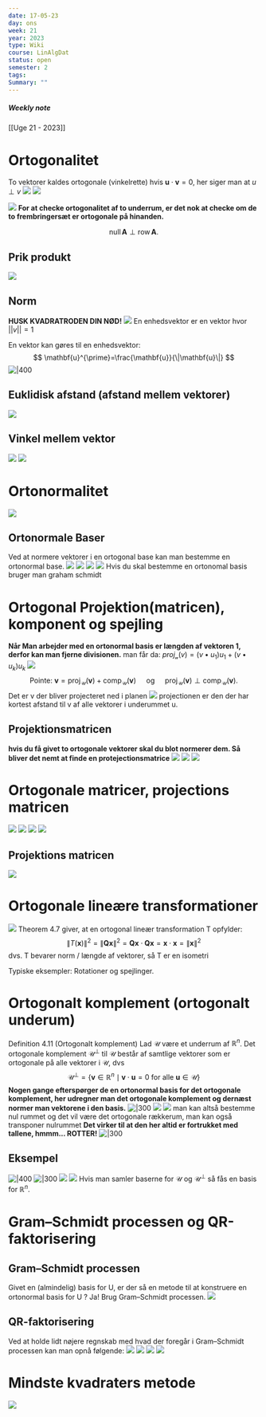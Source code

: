 ```yaml
---
date: 17-05-23
day: ons
week: 21
year: 2023
type: Wiki
course: LinAlgDat
status: open
semester: 2
tags:
Summary: ""
---
```

##### Weekly note
[[Uge 21 - 2023]]

# Ortogonalitet
To vektorer kaldes ortogonale  (vinkelrette) hvis $\mathbf{u} \cdot \mathbf{v}=0$, her siger man at $u \perp v$
![](https://i.imgur.com/onoi2a2.png)
![](https://i.imgur.com/pSu554M.png)

![](https://i.imgur.com/BGTAPI4.png)
**For at checke ortogonalitet af to underrum, er det nok at checke om de to frembringersæt er ortogonale på hinanden.**

$$
\operatorname{null} \mathbf{A} \perp \operatorname{row} \mathbf{A} \text {. }
$$
## Prik produkt
![](https://i.imgur.com/DGDi14m.png)
## Norm
**HUSK KVADRATRODEN DIN NØD!**
![](https://i.imgur.com/q39ArzK.png)
En enhedsvektor er en vektor hvor $||v||= 1$

En vektor kan gøres til en enhedsvektor:
$$
\mathbf{u}^{\prime}=\frac{\mathbf{u}}{\|\mathbf{u}\|}
$$
![|400](https://i.imgur.com/vvVyxgC.png)
## Euklidisk afstand (afstand mellem vektorer)
![](https://i.imgur.com/xHYNWpv.png)
## Vinkel mellem vektor
![](https://i.imgur.com/EXsCvq8.png)
![](https://i.imgur.com/wPfNl3V.png)

# Ortonormalitet
![](https://i.imgur.com/Uz7umvO.png)
## Ortonormale Baser
Ved at normere vektorer i en ortogonal base kan man bestemme en ortonormal base. 
![](https://i.imgur.com/UwkoJyx.png)
![](https://i.imgur.com/uHJkzln.png)
![](https://i.imgur.com/pPNOjej.png)
![](https://i.imgur.com/dooanW0.png)
Hvis du skal bestemme en ortonomal basis bruger man graham schmidt
# Ortogonal Projektion(matricen), komponent og spejling
**Når Man arbejder med en ortonormal basis er længden af vektoren 1, derfor kan man fjerne divisionen.** 
man får da:
$proj_\mathcal{u}(v)=(v \bullet u_{1})u_1+(v\bullet u_{k})u_k$
![](https://i.imgur.com/wSindBU.png)
$$
\text { Pointe: } \mathbf{v}=\operatorname{proj}_{\mathcal{U}}(\mathbf{v})+\operatorname{comp}_{\mathcal{U}}(\mathbf{v}) \quad \text { og } \quad \operatorname{proj}_{\mathcal{U}}(\mathbf{v}) \perp \operatorname{comp}_{\mathcal{U}}(\mathbf{v}) \text {. }
$$
Det er v der bliver projecteret ned i planen
![](https://i.imgur.com/e6Jc1LJ.png)
projectionen er den der har kortest afstand til v af alle vektorer i underummet u.
## Projektionsmatricen
**hvis du få givet to ortogonale vektorer skal du blot normerer dem. Så bliver det nemt at finde en protejectionsmatrice** 
![](https://i.imgur.com/uI4yyAZ.png)
![](https://i.imgur.com/hCpqOpx.png)
![](https://i.imgur.com/XVRnpq1.png)
# Ortogonale matricer, projections matricen
![](https://i.imgur.com/zJLVGzW.png)
![](https://i.imgur.com/r0k6jIN.png)
![](https://i.imgur.com/mXE2fUM.png)
![](https://i.imgur.com/ygqJkle.png)
## Projektions matricen
![](https://i.imgur.com/5IdUcG7.png)
# Ortogonale lineære transformationer
![](https://i.imgur.com/tmrSTvq.png)
Theorem 4.7 giver, at en ortogonal lineær transformation T opfylder:
$$
\|T(\mathbf{x})\|^2=\|\mathbf{Q} \mathbf{x}\|^2=\mathbf{Q x} \cdot \mathbf{Q x}=\mathbf{x} \cdot \mathbf{x}=\|\mathbf{x}\|^2
$$
dvs. T bevarer norm / længde af vektorer, så T er en isometri

Typiske eksempler: Rotationer og spejlinger.
# Ortogonalt komplement (ortogonalt underum)
Definition 4.11 (Ortogonalt komplement)
Lad $\mathcal{U}$ være et underrum af $\mathbb{R}^n$. Det ortogonale komplement $\mathcal{U}^{\perp}$ til $\mathcal{U}$ består af samtlige vektorer som er ortogonale på alle vektorer i $\mathcal{U}$, dvs
$$
\mathcal{U}^{\perp}=\left\{\mathbf{v} \in \mathbb{R}^n \mid \mathbf{v} \cdot \mathbf{u}=0 \text { for alle } \mathbf{u} \in \mathcal{U}\right\}
$$
**Nogen gange efterspørger de en ortonormal basis for det ortogonale komplement, her udregner man det ortogonale komplement og dernæst normer man vektorene i den basis.**
![|300](https://i.imgur.com/JFqtFmx.png)
![](https://i.imgur.com/4TvRAKg.png)
![](https://i.imgur.com/nGQisn8.png)
man kan altså bestemme nul rummet og det vil være det ortogonale rækkerum, man kan også transponer nulrummet
**Det virker til at den her altid er fortrukket med tallene, hmmm... ROTTER!**
![|300](https://i.imgur.com/w95NYAD.png)
## Eksempel
![|400](https://i.imgur.com/9mSkx1t.png)
![|300](https://i.imgur.com/U7B2WkQ.png)
![](https://i.imgur.com/T9aa2Ef.png)
![](https://i.imgur.com/hg32pZk.png)
$\text { Hvis man samler baserne for } \mathcal{U} \text { og } \mathcal{U}^{\perp} \text { så fås en basis for } \mathbb{R}^n \text {. }$
# Gram–Schmidt processen og QR-faktorisering
## Gram–Schmidt processen
Givet en (almindelig) basis for U, er der så en metode til at konstruere en ortonormal basis for U ? Ja! Brug Gram–Schmidt processen.
![](https://i.imgur.com/CEf0TTq.png)
## QR-faktorisering
Ved at holde lidt nøjere regnskab med hvad der foregår i Gram–Schmidt processen kan man opnå følgende:
![](https://i.imgur.com/aYbFzSZ.png)
![](https://i.imgur.com/xrgNK0B.png)
![](https://i.imgur.com/xbFOdbi.png)
![](https://i.imgur.com/s5ix5Os.png)

# Mindste kvadraters metode
![](https://i.imgur.com/WzzgsKV.png)
